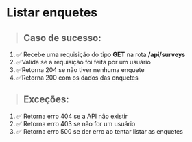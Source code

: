 # Listar enquetes

> ## Caso de sucesso:
1. ✅ Recebe uma requisição do tipo **GET** na rota **/api/surveys**
2. ✅Valida se a requisição foi feita por um usuário
3. ✅Retorna 204 se não tiver nenhuma enquete
4. ✅Retorna 200 com os dados das enquetes


> ## Exceções:
1. ✅ Retorna erro 404 se a API não existir
2. ✅ Retorna erro 403 se não for um usuário
3. ✅ Retorna erro 500 se der erro ao tentar listar as enquetes